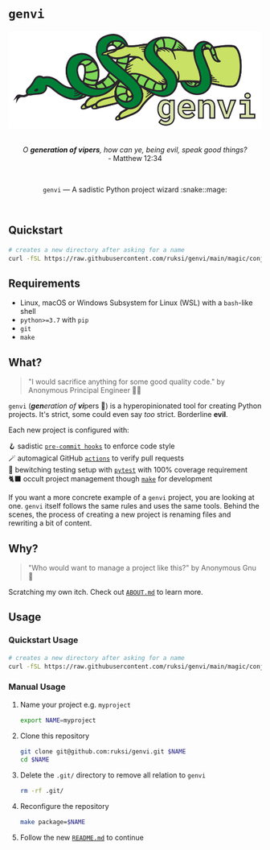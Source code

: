 # `genvi`

<div align="center">
<img src="https://github.com/ruksi/genvi/blob/main/images/genvi.svg"  alt="genvi logo"/>
</div>
<br/>
<p align="center">
<i>
O <b>generation of vipers</b>, how can ye, being evil, speak good things?
</i>
<br/>
- Matthew 12:34
</p>
<br/>
<p align="center">
<code>genvi</code> — A sadistic Python project wizard :snake::mage:
</p>
<br/>

## Quickstart

```bash
# creates a new directory after asking for a name
curl -fSL https://raw.githubusercontent.com/ruksi/genvi/main/magic/conjure.sh | bash
```

## Requirements

* Linux, macOS or Windows Subsystem for Linux (WSL) with a `bash`-like shell
* `python>=3.7` with `pip`
* `git`
* `make`

## What?

> "I would sacrifice anything for some good quality code."
> by Anonymous Principal Engineer :woman_technologist:

`genvi` (<i><b>gen</b>eration of <b>vi</b></i>pers :snake:) is a hyperopinionated
tool for creating Python projects. It's strict, some could even say _too_ strict.
Borderline __evil__.

Each new project is configured with:

:hook: sadistic [`pre-commit hooks`](.pre-commit-config.yaml) to enforce code style
<br/>
:magic_wand: automagical GitHub [`actions`](.github/workflows/ci.yml) to verify pull requests
<br/>
:mage: bewitching testing setup with [`pytest`](pyproject.toml) with 100% coverage requirement
<br/>
:black_cat: occult project management though [`make`](Makefile) for development

If you want a more concrete example of a `genvi` project, you are looking at one.
`genvi` itself follows the same rules and uses the same tools. Behind the scenes,
the process of creating a new project is renaming files and rewriting a bit of content.

## Why?

> "Who would want to manage a project like this?"
> by Anonymous Gnu :water_buffalo:

Scratching my own itch. Check out [`ABOUT.md`](ABOUT.md) to learn more.

## Usage

### Quickstart Usage

```bash
# creates a new directory after asking for a name
curl -fSL https://raw.githubusercontent.com/ruksi/genvi/main/magic/conjure.sh | bash
```

### Manual Usage

1. Name your project e.g. `myproject`

   ```bash
   export NAME=myproject
   ```

2. Clone this repository

   ```bash
   git clone git@github.com:ruksi/genvi.git $NAME
   cd $NAME
   ```

3. Delete the `.git/` directory to remove all relation to `genvi`

   ```bash
   rm -rf .git/
   ```

4. Reconfigure the repository

   ```bash
   make package=$NAME
   ```

5. Follow the new [`README.md`](magic/utils/readme_template.md) to continue
